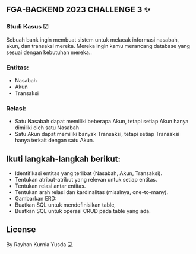 ## FGA-BACKEND 2023 CHALLENGE 3 ✨

### Studi Kasus ☑
Sebuah bank ingin membuat sistem untuk melacak informasi nasabah, akun, dan transaksi mereka. Mereka ingin kamu merancang database yang sesuai dengan kebutuhan mereka..
### Entitas:
 - Nasabah
 - Akun
 - Transaksi
### Relasi:
- Satu Nasabah dapat memiliki beberapa Akun, tetapi setiap Akun hanya dimiliki oleh satu Nasabah
- Satu Akun dapat memiliki banyak Transaksi, tetapi setiap Transaksi hanya terkait dengan satu Akun.

## Ikuti langkah-langkah berikut: 

- Identifikasi entitas yang terlibat (Nasabah, Akun, Transaksi).
- Tentukan atribut-atribut yang relevan untuk setiap entitas.
- Tentukan relasi antar entitas.
- Tentukan arah relasi dan kardinalitas (misalnya, one-to-many).
- Gambarkan ERD:
- Buatkan SQL untuk mendefinisikan table,
- Buatkan SQL untuk operasi CRUD pada table yang ada.
## License
By Rayhan Kurnia Yusda 💻

[//]: # (These are reference links used in the body of this note and get stripped out when the markdown processor does its job. There is no need to format nicely because it shouldn't be seen. Thanks SO - http://stackoverflow.com/questions/4823468/store-comments-in-markdown-syntax)

   [dill]: <https://github.com/joemccann/dillinger>
   [git-repo-url]: <https://github.com/joemccann/dillinger.git>
   [john gruber]: <http://daringfireball.net>
   [df1]: <http://daringfireball.net/projects/markdown/>
   [markdown-it]: <https://github.com/markdown-it/markdown-it>
   [Ace Editor]: <http://ace.ajax.org>
   [node.js]: <http://nodejs.org>
   [Twitter Bootstrap]: <http://twitter.github.com/bootstrap/>
   [jQuery]: <http://jquery.com>
   [@tjholowaychuk]: <http://twitter.com/tjholowaychuk>
   [express]: <http://expressjs.com>
   [AngularJS]: <http://angularjs.org>
   [Gulp]: <http://gulpjs.com>

   [PlDb]: <https://github.com/joemccann/dillinger/tree/master/plugins/dropbox/README.md>
   [PlGh]: <https://github.com/joemccann/dillinger/tree/master/plugins/github/README.md>
   [PlGd]: <https://github.com/joemccann/dillinger/tree/master/plugins/googledrive/README.md>
   [PlOd]: <https://github.com/joemccann/dillinger/tree/master/plugins/onedrive/README.md>
   [PlMe]: <https://github.com/joemccann/dillinger/tree/master/plugins/medium/README.md>
   [PlGa]: <https://github.com/RahulHP/dillinger/blob/master/plugins/googleanalytics/README.md>
